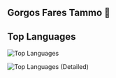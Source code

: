 ## Gorgos Fares Tammo 👋

## Top Languages

![Top Languages](https://github-readme-stats.vercel.app/api/top-langs/?username=Gorgostammos&layout=compact&langs_count=10&cache_seconds=1800)

 ![Top Languages (Detailed)](https://github-readme-stats.vercel.app/api/top-langs/?username=Gorgostammos&langs_count=100&cache_seconds=1800)













